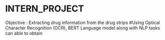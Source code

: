 # INTERN_PROJECT
Objective : Extracting drug information from the drug strips
#Using Optical Character Recognition (OCR),  BERT Language model along with NLP tasks can able to obtain 
